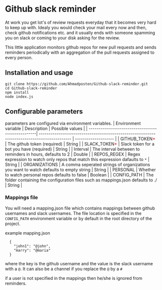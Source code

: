 # Github slack reminder

At work you get lot's of review requests everyday that it becomes very hard to keep up with. Idealy you would check your mail every now and then, check github notifications etc. and it usually ends with someone spamming you on slack or coming to your disk asking for the review.

This little application monitors github repos for new pull requests and sends reminders periodically with an aggregation of the pull requests assigned to every person.

## Installation and usage
```
git clone https://github.com/Ahmadposten/Github-slack-reminder.git
cd Github-slack-reminder
npm install
node index.js
```

## Configurable parameters
parameters are configured via environment variables.
| Environment variable                               | Description                                                                                    | Possible values      |
| ---------------------------------------------------| ---------------------------------------------------------------------------------------------- | -------------------- |
| GITHUB_TOKEN<span style="color:red">\*</span>      | The github token (required)                                                                    | String               |
| SLACK_TOKEN<span style="color:red">\*</span>       | Slack token for a bot you have (required)                                                      | String               |
| Interval                                           | The interval between to reminders in hours, defaults to 2                                      | Double               |
| REPOS_REGEX                                        | Regex expression to watch only repos that match this expression      dafaults to `*`           | String               |
| ORGANIZATIONS                                      | A comma seperated strings of organizations you want to watch         defaults to empty string  | String               |
| PERSONAL                                           | Whether to watch personal repos                                       defaults to false        | Boolean              |
| CONFIG_PATH                                        | The folder containing the configuration files such as mappings.json defaults to ./             | String               |


### Mappings file
You will need a mapping.json file which contains mappings between github usernames and slack usernames. The file location is specified in the `CONFIG_PATH` environment variable
or by default in the root directory of the project.

example mapping.json

```
  {
    "john1": "@john",
    "marry": "@maria"
  }
```
where the key is the github username and the value is the slack username with a `@`. It can also be a channel if you replace the `@` by a `#`

if a user is not specified in the mappings then he/she is ignored from reminders.


